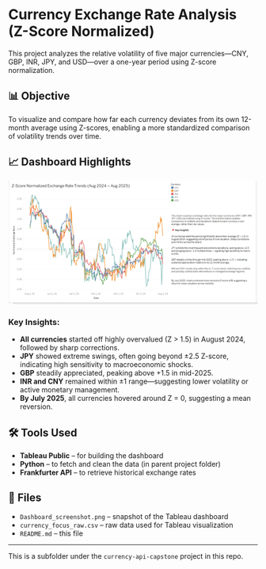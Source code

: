 # Currency Exchange Rate Analysis (Z-Score Normalized)

This project analyzes the relative volatility of five major currencies—CNY, GBP, INR, JPY, and USD—over a one-year period using Z-score normalization.

## 📊 Objective
To visualize and compare how far each currency deviates from its own 12-month average using Z-scores, enabling a more standardized comparison of volatility trends over time.

## 📈 Dashboard Highlights

<img src="Dashboard_screenshot.png" alt="Z-score Dashboard Screenshot" width="600"/>

### Key Insights:
- **All currencies** started off highly overvalued (Z > 1.5) in August 2024, followed by sharp corrections.
- **JPY** showed extreme swings, often going beyond ±2.5 Z-score, indicating high sensitivity to macroeconomic shocks.
- **GBP** steadily appreciated, peaking above +1.5 in mid-2025.
- **INR and CNY** remained within ±1 range—suggesting lower volatility or active monetary management.
- **By July 2025**, all currencies hovered around Z = 0, suggesting a mean reversion.

## 🛠️ Tools Used
- **Tableau Public** – for building the dashboard
- **Python** – to fetch and clean the data (in parent project folder)
- **Frankfurter API** – to retrieve historical exchange rates

## 📁 Files
- `Dashboard_screenshot.png` – snapshot of the Tableau dashboard
- `currency_focus_raw.csv` – raw data used for Tableau visualization
- `README.md` – this file

---

This is a subfolder under the `currency-api-capstone` project in this repo.
